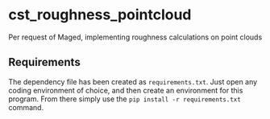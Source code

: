 # cst_roughness_pointcloud

Per request of Maged, implementing roughness calculations on point clouds

## Requirements

The dependency file has been created as `requirements.txt`. Just open any coding
environment of choice, and then create an environment for this program. From
there simply use the `pip install -r requirements.txt` command.
